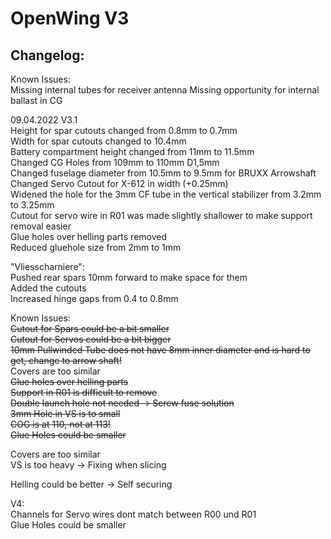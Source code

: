 # OpenWing V3

## Changelog:  

Known Issues:  
Missing internal tubes for receiver antenna
Missing opportunity for internal ballast in CG


09.04.2022 V3.1  
Height for spar cutouts changed from 0.8mm to 0.7mm  
Width for spar cutouts changed to 10.4mm  
Battery compartment height changed from 11mm to 11.5mm  
Changed CG Holes from 109mm to 110mm D1,5mm  
Changed fuselage diameter from 10.5mm to 9.5mm for BRUXX Arrowshaft  
Changed Servo Cutout for X-612 in width (+0.25mm)  
Widened the hole for the 3mm CF tube in the vertical stabilizer from 3.2mm to 3.25mm  
Cutout for servo wire in R01 was made slightly shallower to make support removal easier  
Glue holes over helling parts removed  
Reduced gluehole size from 2mm to 1mm

"Vliesscharniere":  
Pushed rear spars 10mm forward to make space for them  
Added the cutouts  
Increased hinge gaps from 0.4 to 0.8mm  

Known Issues:  
~~Cutout for Spars could be a bit smaller~~   
~~Cutout for Servos could be a bit bigger~~  
~~10mm Pullwinded Tube does not have 8mm inner diameter and is hard to get, change to arrow shaft!~~  
Covers are too similar  
~~Glue holes over helling parts~~  
~~Support in R01 is difficult to remove~~  
~~Double launch hole not needed -> Screw fuse solution~~  
~~3mm Hole in VS is to small~~  
~~COG is at 110, not at 113!~~  
~~Glue Holes could be smaller~~  

Covers are too similar  
VS is too heavy -> Fixing when slicing  

Helling could be better -> Self securing  

V4:  
Channels for Servo wires dont match between R00 und R01  
Glue Holes could be smaller  
